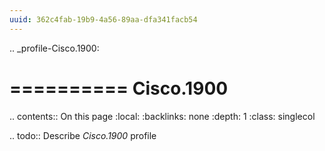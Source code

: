 ```yaml
---
uuid: 362c4fab-19b9-4a56-89aa-dfa341facb54
---
```

.. _profile-Cisco.1900:

==========
Cisco.1900
==========

.. contents:: On this page
    :local:
    :backlinks: none
    :depth: 1
    :class: singlecol

.. todo::
    Describe *Cisco.1900* profile

